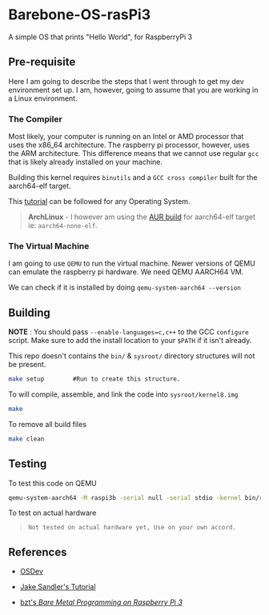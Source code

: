 # Barebone-OS-rasPi3

A simple OS that prints "Hello World", for RaspberryPi 3

## Pre-requisite

Here I am going to describe the steps that I went through to get my dev environment set up. I am, however, going to assume that you are working in a Linux environment.

### The Compiler

Most likely, your computer is running on an Intel or AMD processor that uses the x86_64 architecture. The raspberry pi processor, however, uses the ARM architecture. This difference means that we cannot use regular `gcc` that is likely already installed on your machine.

Building this kernel requires `binutils` and a `GCC cross compiler` built for the aarch64-elf target.

This [tutorial](https://wiki.osdev.org/GCC_Cross-Compiler) can be followed for any Operating System. 

> **ArchLinux** - I however am using the [AUR build](https://aur.archlinux.org/packages/aarch64-none-elf-gcc-bin/) for aarch64-elf target ie: `aarch64-none-elf`.

### The Virtual Machine

I am going to use `QEMU` to run the virtual machine. Newer versions of QEMU can emulate the raspberry pi hardware. We need QEMU AARCH64 VM.

We can check if it is installed by doing `qemu-system-aarch64 --version`

## Building

**NOTE** : You should pass `--enable-languages=c,c++` to the GCC `configure` script. Make sure to add the install location to your `$PATH` if it isn't already.

This repo doesn't contains the `bin/` & `sysroot/` directory structures will not be present. 

```bash
make setup        #Run to create this structure.
```

To will compile, assemble, and link the code into `sysroot/kernel8.img`

```bash
make
```

To remove all build files 

```bash
make clean
```

## Testing

To test this code on QEMU

```bash
qemu-system-aarch64 -M raspi3b -serial null -serial stdio -kernel bin/rxchit.elf
```

To test on actual hardware

> `Not tested on actual hardware yet, Use on your own accord.`

## References

- [OSDev](https://wiki.osdev.org/)

- [Jake Sandler's Tutorial](https://jsandler18.github.io/)

- [bzt's *Bare Metal Programming on Raspberry Pi 3*](https://github.com/bztsrc/raspi3-tutorial)
